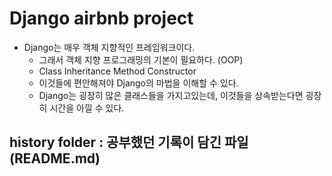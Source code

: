 # Django airbnb project

- Django는 매우 객체 지향적인 프레임워크이다.
  - 그래서 객체 지향 프로그래밍의 기본이 필요하다. (OOP)
  - Class Inheritance Method Constructor
  - 이것들에 편안해져야 Django의 마법을 이해할 수 있다.
  - Django는 굉장히 많은 클래스들을 가지고있는데, 이것들을 상속받는다면 굉장히 시간을 아낄 수 있다.

## history folder : 공부했던 기록이 담긴 파일(README.md)
